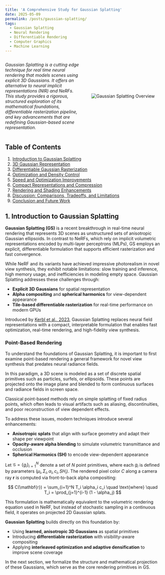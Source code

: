 ```yaml
---
title: 'A Comprehensive Study for Gaussian Splatting'
date: 2025-05-09
permalink: /posts/gaussian-splatting/
tags:
  - Gaussian Splatting
  - Neural Rendering
  - Differentiable Rendering
  - Computer Graphics
  - Machine Learning
---
```


<div style="display: flex; align-items: center; gap: 20px;">
    <div style="flex: 1;">
        <p>
            <em>
                Gaussian Splatting is a cutting edge technique for real time neural rendering that models scenes using explicit 3D Gaussians. It offers an alternative to neural implicit representations (NIR) and NeRFs. This study provides a rigorous, structured exploration of its mathematical foundations, differentiable rasterization pipeline, and key advancements that are redefining Gaussian-based scene representation.
            </em>
        </p>
    </div>
    <div style="flex: 1; text-align: center;">
        <img src="/images/gaussian-splatting/overview.png" alt="Gaussian Splatting Overview" style="max-width: 100%; height: auto;">
    </div>
</div>

## Table of Contents

1. [Introduction to Gaussian Splatting](#1-introduction-to-gaussian-splatting)  
2. [3D Gaussian Representation](#2-3d-gaussian-representation)  
3. [Differentiable Gaussian Rasterization](#3-differentiable-gaussian-rasterization)  
4. [Optimization and Density Control](#4-optimization-and-density-control)  
5. [Speed and Optimization Improvements](#5-speed-and-optimization-improvements)  
6. [Compact Representations and Compression](#6-compact-representations-and-compression)  
7. [Rendering and Shading Enhancements](#7-rendering-and-shading-enhancements)  
8. [Discussion: Comparisons, Tradeoffs, and Limitations](#8-discussion-comparisons-tradeoffs-and-limitations)  
9. [Conclusion and Future Work](#9-conclusion-and-future-work)  

## 1. Introduction to Gaussian Splatting

**Gaussian Splatting (GS)** is a recent breakthrough in real-time neural rendering that represents 3D scenes as unstructured sets of anisotropic Gaussian ellipsoids. In contrast to NeRFs, which rely on implicit volumetric representations encoded by multi-layer perceptrons (MLPs), GS employs an explicit, differentiable formulation that supports efficient rasterization and fast convergence.

While NeRF and its variants have achieved impressive photorealism in novel view synthesis, they exhibit notable limitations: slow training and inference, high memory usage, and inefficiencies in modeling empty space. Gaussian Splatting addresses these challenges through:

- **Explicit 3D Gaussians** for spatial representation  
- **Alpha compositing** and **spherical harmonics** for view-dependent appearance  
- **Tile-based differentiable rasterization** for real-time performance on modern GPUs  

Introduced by [Kerbl et al., 2023](https://repo-sam.inria.fr/fungraph/3d-gaussian-splatting/), Gaussian Splatting replaces neural field representations with a compact, interpretable formulation that enables fast optimization, real-time rendering, and high-fidelity view synthesis.

### Point-Based Rendering

To understand the foundations of Gaussian Splatting, it is important to first examine point-based rendering a general framework for novel view synthesis that predates neural radiance fields.

In this paradigm, a 3D scene is modeled as a set of discrete spatial primitives such as particles, surfels, or ellipsoids. These points are projected onto the image plane and blended to form continuous surfaces and radiance fields in screen space.

Classical point-based methods rely on simple splatting of fixed radius points, which often leads to visual artifacts such as aliasing, discontinuities, and poor reconstruction of view dependent effects.

To address these issues, modern techniques introduce several enhancements:

- **Anisotropic splats** that align with surface geometry and adapt their shape per viewpoint  
- **Opacity-aware alpha blending** to simulate volumetric transmittance and occlusion  
- **Spherical Harmonics (SH)** to encode view-dependent appearance

Let $\mathcal{G} = \{g_i\}_{i=1}^N$ denote a set of $N$ point primitives, where each $g_i$ is defined by parameters $(\mu_i, \Sigma_i, \alpha_i, c_i, SH_i)$. The rendered pixel color $C$ along a camera ray $\mathbf{r}$ is computed via front-to-back alpha compositing:

$$
C(\mathbf{r}) = \sum_{i=1}^N T_i \alpha_i c_i
\quad \text{where} \quad
T_i = \prod_{j=1}^{i-1} (1 - \alpha_j)
$$

This formulation is mathematically equivalent to the volumetric rendering equation used in NeRF, but instead of stochastic sampling in a continuous field, it operates on projected 2D Gaussian splats.

**Gaussian Splatting** builds directly on this foundation by:

- Using **learned, anisotropic 3D Gaussians** as spatial primitives  
- Introducing **differentiable rasterization** with visibility-aware compositing  
- Applying **interleaved optimization and adaptive densification** to improve scene coverage

In the next section, we formalize the structure and mathematical projection of these Gaussians, which serve as the core rendering primitives in GS.
